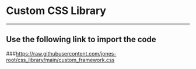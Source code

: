 # Custom CSS Library
----
## Use the following **link** to import the code

###https://raw.githubusercontent.com/jones-root/css_library/main/custom_framework.css
